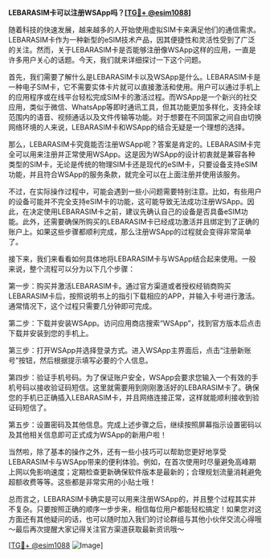 **LEBARASIM卡可以注册WSApp吗？[[TG💪+ @esim1088](https://t.me/s/esim1088)]**

随着科技的快速发展，越来越多的人开始使用虚拟SIM卡来满足他们的通信需求。LEBARASIM卡作为一种新型的eSIM技术产品，因其便捷性和灵活性受到了广泛的关注。然而，关于LEBARASIM卡是否能够注册像WSApp这样的应用，一直是许多用户关心的话题。今天，我们就来详细探讨一下这个问题。

首先，我们需要了解什么是LEBARASIM卡以及WSApp是什么。LEBARASIM卡是一种电子SIM卡，它不需要实体卡片就可以直接激活和使用。用户可以通过手机上的应用程序或在线平台轻松完成SIM卡的激活过程。而WSApp是一个新兴的社交应用，类似于微信、WhatsApp等即时通讯工具，但其功能更加多样化，支持全球范围内的语音、视频通话以及文件传输等功能。对于想要在不同国家之间自由切换网络环境的人来说，LEBARASIM卡和WSApp的结合无疑是一个理想的选择。

那么，LEBARASIM卡究竟能否注册WSApp呢？答案是肯定的。LEBARASIM卡完全可以用来注册并正常使用WSApp。这是因为WSApp的设计初衷就是兼容各种类型的SIM卡，无论是传统的物理SIM卡还是现代的eSIM卡，只要设备支持eSIM功能，并且符合WSApp的服务条款，就完全可以在上面注册并使用该服务。

不过，在实际操作过程中，可能会遇到一些小问题需要特别注意。比如，有些用户的设备可能并不完全支持eSIM卡的功能，这可能导致无法成功注册WSApp。因此，在决定使用LEBARASIM卡之前，建议先确认自己的设备是否具备eSIM功能。此外，还需要确保所购买的LEBARASIM卡已经成功激活并且绑定到了正确的账户上。如果这些步骤都顺利完成，那么注册WSApp的过程就会变得非常简单了。

接下来，我们来看看如何具体地将LEBARASIM卡与WSApp结合起来使用。一般来说，整个流程可以分为以下几个步骤：

第一步：购买并激活LEBARASIM卡。通过官方渠道或者授权经销商购买LEBARASIM卡后，按照说明书上的指引下载相应的APP，并输入卡号进行激活。通常情况下，这个过程只需要几分钟即可完成。

第二步：下载并安装WSApp。访问应用商店搜索“WSApp”，找到官方版本后点击下载并安装到您的手机上。

第三步：打开WSApp并选择登录方式。进入WSApp主界面后，点击“注册新账号”按钮，然后根据提示填写必要的个人信息。

第四步：验证手机号码。为了保证账户安全，WSApp会要求您输入一个有效的手机号码以接收验证码短信。这里就需要用到刚刚激活好的LEBARASIM卡了。确保您的手机已正确插入LEBARASIM卡，并且网络连接正常，这样就能顺利接收到验证码短信了。

第五步：设置密码及其他信息。完成上述步骤之后，继续按照屏幕指示设置密码以及其他相关信息即可正式成为WSApp的新用户啦！

当然啦，除了基本的操作之外，还有一些小技巧可以帮助您更好地享受LEBARASIM卡与WSApp带来的便利体验。例如，在首次使用时尽量避免高峰期上网以免影响速度；定期检查更新确保软件版本是最新的；合理规划流量消耗避免超额收费等等。这些都是非常实用的小贴士哦！

总而言之，LEBARASIM卡确实是可以用来注册WSApp的，并且整个过程其实并不复杂。只要按照正确的顺序一步步来，相信每位用户都能轻松搞定！如果您对这方面还有其他疑问的话，也可以随时加入我们的讨论群组与其他小伙伴交流心得哦～最后再次提醒大家记得关注官方渠道获取最新资讯哦～

[[TG💪+ @esim1088](https://t.me/s/esim1088) ![Image](https://i.postimg.cc/4NQfJmqS/Snipaste-2025-05-13-00-14-12.png)]